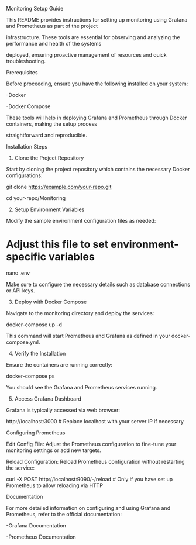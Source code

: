 Monitoring Setup Guide

This README provides instructions for setting up monitoring using Grafana and Prometheus as part of the project 

infrastructure. These tools are essential for observing and analyzing the performance and health of the systems 

deployed, ensuring proactive management of resources and quick troubleshooting.

Prerequisites

Before proceeding, ensure you have the following installed on your system:

-Docker

-Docker Compose

These tools will help in deploying Grafana and Prometheus through Docker containers, making the setup process 

straightforward and reproducible.

Installation Steps

1. Clone the Project Repository

Start by cloning the project repository which contains the necessary Docker configurations:

git clone https://example.com/your-repo.git

cd your-repo/Monitoring

2. Setup Environment Variables

Modify the sample environment configuration files as needed:
# Adjust this file to set environment-specific variables
nano .env 

Make sure to configure the necessary details such as database connections or API keys.

3. Deploy with Docker Compose

Navigate to the monitoring directory and deploy the services:

docker-compose up -d

This command will start Prometheus and Grafana as defined in your docker-compose.yml.

4. Verify the Installation

Ensure the containers are running correctly:


docker-compose ps

You should see the Grafana and Prometheus services running.

5. Access Grafana Dashboard

Grafana is typically accessed via web browser:

http://localhost:3000   # Replace localhost with your server IP if necessary


Configuring Prometheus

Edit Config File: Adjust the Prometheus configuration to fine-tune your monitoring settings or add new targets.

Reload Configuration: Reload Prometheus configuration without restarting the service:

curl -X POST http://localhost:9090/-/reload  # Only if you have set up Prometheus to allow reloading via HTTP

Documentation

For more detailed information on configuring and using Grafana and Prometheus, refer to the official documentation:

-Grafana Documentation

-Prometheus Documentation